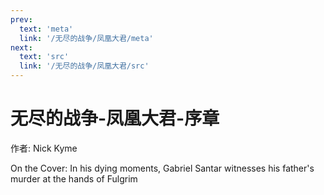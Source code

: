 ```yaml
---
prev:
  text: 'meta'
  link: '/无尽的战争/凤凰大君/meta'
next:
  text: 'src'
  link: '/无尽的战争/凤凰大君/src'
---
```


# 无尽的战争-凤凰大君-序章

作者: Nick Kyme

On the Cover: In his dying moments, Gabriel Santar witnesses his father's murder at the hands of Fulgrim

